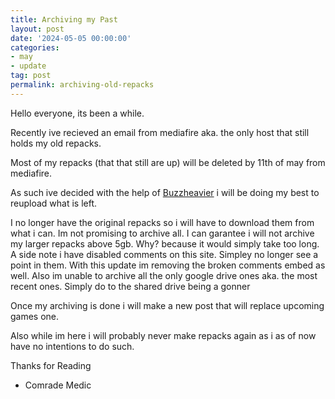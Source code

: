 ```yaml
---
title: Archiving my Past
layout: post
date: '2024-05-05 00:00:00'
categories:
- may
- update
tag: post
permalink: archiving-old-repacks
---
```


Hello everyone, its been a while.

Recently ive recieved an email from mediafire aka. the only host that still holds my old repacks.

Most of my repacks (that that still are up) will be deleted by 11th of may from mediafire.

As such ive decided with the help of [Buzzheavier][buzz] i will be doing my best to reupload what is left.

I no longer have the original repacks so i will have to download them from what i can. Im not promising to archive all.
I can garantee i will not archive my larger repacks above 5gb. Why? because it would simply take too long. A side note i have disabled comments on this site.
Simpley no longer see a point in them. With this update im removing the broken comments embed as well. Also im unable to archive all the only google drive ones aka. the most recent ones. Simply do to the shared drive being a gonner

Once my archiving is done i will make a new post that will replace upcoming games one.

Also while im here i will probably never make repacks again as i as of now have no intentions to do such.

Thanks for Reading

- Comrade Medic

[buzz]: https://buzzheavier.com